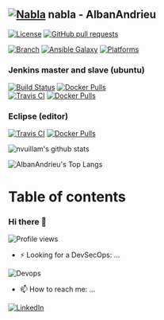 

## [![Nabla](https://bababou.albandrieu.com/nabla/index/assets/nabla/nabla-4.png)](https://github.com/AlbanAndrieu) nabla - AlbanAndrieu

[![License](http://img.shields.io/:license-apache-blue.svg?style=flat-square)](http://www.apache.org/licenses/LICENSE-2.0.html)
[![GitHub pull requests](https://img.shields.io/github/issues-pr/AlbanAndrieu/AlbanAndrieu.svg)](https://github.com/AlbanAndrieu/AlbanAndrieu/pulls)<br/>

[![Branch](http://img.shields.io/github/tag/AlbanAndrieu/ansible-nabla.svg?style=flat-square)](https://github.com/AlbanAndrieu/ansible-nabla/tree/master)
[![Ansible Galaxy](https://img.shields.io/badge/galaxy-albanandrieu.ansible--nabla-660198.svg?style=flat)](https://galaxy.ansible.com/alban.andrieu/ansible-nabla)
[![Platforms](http://img.shields.io/badge/platforms-windows%20/%20macosx%20/%20ubuntu%20/%20redhat-lightgrey.svg?style=flat)](#)<br/>

<!--

### Hooks (python)

[![Jenkins build Status](http://albandrieu.com/jenkins/buildStatus/icon?job=nabla-hooks)](http://albandrieu.com/jenkins/job/nabla-hooks/)

### CPP (c++)

[![Jenkins build Status](http://albandrieu.com/jenkins/buildStatus/icon?job=nabla-cpp-interview-microsoft-cmake)](http://albandrieu.com/jenkins/job/nabla-cpp-interview-microsoft-cmake/)

-->

### Jenkins master and slave (ubuntu)

[![Build Status](https://app.travis-ci.com/AlbanAndrieu/ansible-jenkins-slave-docker.svg?branch=master)](https://app.travis-ci.com/AlbanAndrieu/ansible-jenkins-slave-docker)
[![Docker Pulls](https://img.shields.io/docker/pulls/nabla/ansible-jenkins-slave-docker)](https://hub.docker.com/r/nabla/ansible-jenkins-slave-docker)<br/>
[![Travis CI](https://img.shields.io/travis/AlbanAndrieu/jenkins-pipeline-scripts.svg?style=flat)](https://travis-ci.org/AlbanAndrieu/jenkins-pipeline-scripts)
[![Docker Pulls](https://img.shields.io/docker/pulls/nabla/jenkins-pipeline-scripts)](https://hub.docker.com/r/nabla/jenkins-pipeline-scripts)<br/>


### Eclipse (editor)

[![Travis CI](https://img.shields.io/travis/AlbanAndrieu/ansible-eclipse.svg?style=flat)](https://travis-ci.org/AlbanAndrieu/ansible-eclipse)
[![Docker Pulls](https://img.shields.io/docker/pulls/nabla/ansible-eclipse)](https://hub.docker.com/r/nabla/ansible-eclipse)<br/>

![nvuillam's github stats](https://github-readme-stats.vercel.app/api?username=AlbanAndrieu&theme=dark&show_icons=true)

![AlbanAndrieu's Top Langs](https://github-readme-stats.vercel.app/api/top-langs/?username=AlbanAndrieu&langs_count=8&theme=radical&layout=compact&card_width=445)

<!--[![Stackexchange profile](https://stackexchange.com/users/flair/4652074.png)](https://stackexchange.com/users/4652074)-->

# Table of contents

<!-- toc -->


<!-- tocstop -->

### Hi there 👋

![Profile views](https://komarev.com/ghpvc/?username=AlbanAndrieu&color=green)

- ⚡ Looking for a DevSecOps: ...

![Devops](https://bababou.albandrieu.com/nabla/index/assets/logo-devops.png)

- 📫 How to reach me: ...

[![LinkedIn](https://img.shields.io/badge/LinkedIn-0077B5?style=for-the-badge&logo=linkedin&logoColor=white)](https://www.linkedin.com/in/nabla/)

<!--
**AlbanAndrieu/AlbanAndrieu** is a ✨ _special_ ✨ repository because its `README.md` (this file) appears on your GitHub profile.

Here are some ideas to get you started:

- 🔭 I’m currently working on ...
- 🌱 I’m currently learning ...
- 👯 I’m looking to collaborate on ...
- 🤔 I’m looking for help with ...
- 💬 Ask me about ...
- 😄 Pronouns: ...

-->

